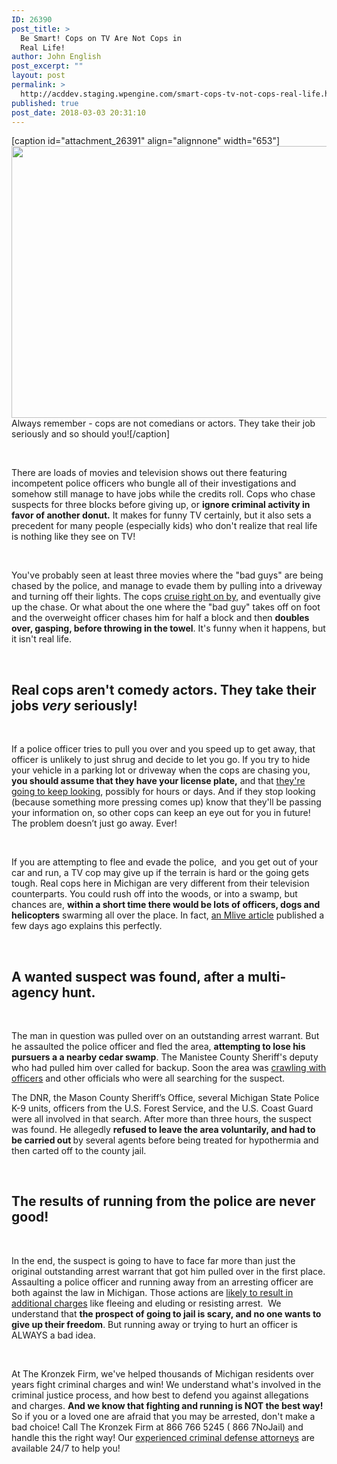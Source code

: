 ```yaml
---
ID: 26390
post_title: >
  Be Smart! Cops on TV Are Not Cops in
  Real Life!
author: John English
post_excerpt: ""
layout: post
permalink: >
  http://acddev.staging.wpengine.com/smart-cops-tv-not-cops-real-life.html
published: true
post_date: 2018-03-03 20:31:10
---
```

[caption id="attachment_26391" align="alignnone" width="653"]<img class=" wp-image-26391" src="http://acddev.staging.wpengine.com/wp-content/uploads/2018/03/canstockphoto14717184-300x200.jpg" alt="" width="653" height="435" /> Always remember - cops are not comedians or actors. They take their job seriously and so should you![/caption]

&nbsp;

<span style="font-weight: 400;">There are loads of movies and television shows out there featuring incompetent police officers who bungle all of their investigations and somehow still manage to have jobs while the credits roll. Cops who chase suspects for three blocks before giving up, or </span><b>ignore criminal activity in favor of another donut.</b><span style="font-weight: 400;"> It makes for funny TV certainly, but it also sets a precedent for many people (especially kids) who don't realize that real life is nothing like they see on TV!</span>

&nbsp;

<span style="font-weight: 400;">You've probably seen at least three movies where the "bad guys" are being chased by the police, and manage to evade them by pulling into a driveway and turning off their lights. The cops </span><a href="https://acddev.staging.wpengine.com/police-mistakes.html"><span style="font-weight: 400;">cruise right on by,</span></a><span style="font-weight: 400;"> and eventually give up the chase. Or what about the one where the "bad guy" takes off on foot and the overweight officer chases him for half a block and then </span><b>doubles over, gasping, before throwing in the towel</b><span style="font-weight: 400;">. It's funny when it happens, but it isn't real life.</span>

&nbsp;
<h2><b>Real cops aren't comedy actors. They take their jobs </b><b><i>very</i></b><b> seriously!</b></h2>
&nbsp;

<span style="font-weight: 400;">If a police officer tries to pull you over and you speed up to get away, that officer is unlikely to just shrug and decide to let you go. If you try to hide your vehicle in a parking lot or driveway when the cops are chasing you, </span><b>you should assume that they have your license plate,</b><span style="font-weight: 400;"> and that </span><a href="https://acddev.staging.wpengine.com/cop-secrets.html"><span style="font-weight: 400;">they're going to keep looking</span></a><span style="font-weight: 400;">, possibly for hours or days. And if they stop looking (because something more pressing comes up) know that they'll be passing your information on, so other cops can keep an eye out for you in future! The problem doesn’t just go away. Ever!</span>

&nbsp;

<span style="font-weight: 400;">If you are attempting to flee and evade the police,  and you get out of your car and run, a TV cop may give up if the terrain is hard or the going gets tough. Real cops here in Michigan are very different from their television counterparts. You could rush off into the woods, or into a swamp, but chances are, </span><b>within a short time there would be lots of officers, dogs and helicopters</b><span style="font-weight: 400;"> swarming all over the place. In fact, </span><a href="http://www.mlive.com/news/index.ssf/2018/02/7-hour_manhunt_for_wanted_susp.html"><span style="font-weight: 400;">an Mlive article</span></a><span style="font-weight: 400;"> published a few days ago explains this perfectly.</span>

&nbsp;
<h2><b>A wanted suspect was found, after a multi-agency hunt.</b></h2>
&nbsp;

<span style="font-weight: 400;">The man in question was pulled over on an outstanding arrest warrant. But he assaulted the police officer and fled the area, </span><b>attempting to lose his pursuers a a nearby cedar swamp</b><span style="font-weight: 400;">. The Manistee County Sheriff's deputy who had pulled him over called for backup. Soon the area was </span><a href="https://acddev.staging.wpengine.com/searches.html"><span style="font-weight: 400;">crawling with officers</span></a><span style="font-weight: 400;"> and other officials who were all searching for the suspect.</span>

<span style="font-weight: 400;">The DNR, the Mason County Sheriff’s Office, several Michigan State Police K-9 units, officers from the U.S. Forest Service, and the U.S. Coast Guard were all involved in that search. After more than three hours, the suspect was found. He allegedly </span><b>refused to leave the area voluntarily, and had to be carried out </b><span style="font-weight: 400;">by several agents before being treated for hypothermia and then carted off to the county jail.</span>

&nbsp;
<h2><b>The results of running from the police are never good!</b></h2>
&nbsp;

<span style="font-weight: 400;">In the end, the suspect is going to have to face far more than just the original outstanding arrest warrant that got him pulled over in the first place. Assaulting a police officer and running away from an arresting officer are both against the law in Michigan. Those actions are </span><a href="https://acddev.staging.wpengine.com/felony-information.html"><span style="font-weight: 400;">likely to result in additional charges</span></a><span style="font-weight: 400;"> like fleeing and eluding or resisting arrest.  We understand that </span><b>the prospect of going to jail is scary, and no one wants to give up their freedom</b><span style="font-weight: 400;">. But running away or trying to hurt an officer is ALWAYS a bad idea. </span>

&nbsp;

<span style="font-weight: 400;">At The Kronzek Firm, we've helped thousands of Michigan residents over years fight criminal charges and win! We understand what's involved in the criminal justice process, and how best to defend you against allegations and charges. </span><b>And we know that fighting and running is NOT the best way! </b><span style="font-weight: 400;">So if you or a loved one are afraid that you may be arrested, don't make a bad choice! Call The Kronzek Firm at 866 766 5245 ( 866 7NoJail) and handle this the right way! Our </span><a href="https://acddev.staging.wpengine.com/trial-attorneys.html"><span style="font-weight: 400;">experienced criminal defense attorneys</span></a><span style="font-weight: 400;"> are available 24/7 to help you! </span>

&nbsp;